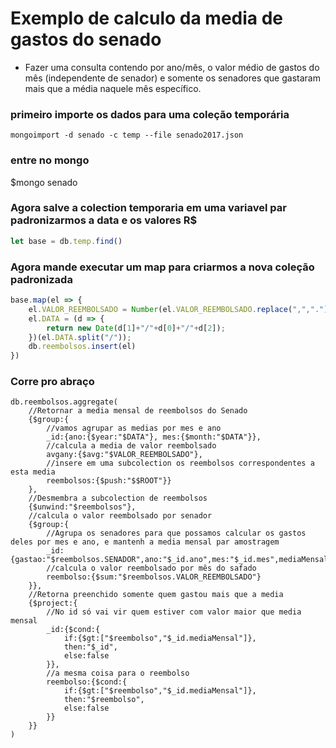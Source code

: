 # Exemplo de calculo da media de gastos do senado
- Fazer uma consulta contendo por ano/mês, o valor médio de gastos do mês (independente de senador) e somente os senadores que gastaram mais que a média naquele mês específico.

### primeiro importe os dados para uma coleção temporária
```
mongoimport -d senado -c temp --file senado2017.json
```

### entre no mongo
$mongo senado

### Agora salve a colection temporaria em uma variavel par padronizarmos a data e os valores R$
```javascript
let base = db.temp.find()
```

### Agora mande executar um map para criarmos a nova coleção padronizada
```javascript
base.map(el => {
	el.VALOR_REEMBOLSADO = Number(el.VALOR_REEMBOLSADO.replace(",","."));
 	el.DATA = (d => {
 		return new Date(d[1]+"/"+d[0]+"/"+d[2]);
 	})(el.DATA.split("/"));
 	db.reembolsos.insert(el)
})
```

### Corre pro abraço
```
db.reembolsos.aggregate(
	//Retornar a media mensal de reembolsos do Senado
	{$group:{
		//vamos agrupar as medias por mes e ano
		_id:{ano:{$year:"$DATA"}, mes:{$month:"$DATA"}},
		//calcula a media de valor reembolsado
		avgany:{$avg:"$VALOR_REEMBOLSADO"},
		//insere em uma subcolection os reembolsos correspondentes a esta media
		reembolsos:{$push:"$$ROOT"}}
	},
	//Desmembra a subcolection de reembolsos
	{$unwind:"$reembolsos"},
	//calcula o valor reembolsado por senador
	{$group:{
		//Agrupa os senadores para que possamos calcular os gastos deles por mes e ano, e mantenh a media mensal par amostragem
		_id:{gastao:"$reembolsos.SENADOR",ano:"$_id.ano",mes:"$_id.mes",mediaMensal:"$avgany"},
		//calcula o valor reembolsado por mês do safado
		reembolso:{$sum:"$reembolsos.VALOR_REEMBOLSADO"}
	}},
	//Retorna preenchido somente quem gastou mais que a media
	{$project:{
		//No id só vai vir quem estiver com valor maior que media mensal
		_id:{$cond:{
			if:{$gt:["$reembolso","$_id.mediaMensal"]},
			then:"$_id",
			else:false
		}},
		//a mesma coisa para o reembolso
		reembolso:{$cond:{
			if:{$gt:["$reembolso","$_id.mediaMensal"]},
			then:"$reembolso",
			else:false
		}}
	}}
)
```
